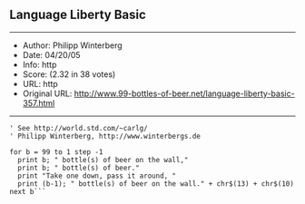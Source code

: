 
## Language Liberty Basic ##
---
- Author: Philipp Winterberg
- Date: 04/20/05
- Info: http
- Score:  (2.32 in 38 votes)
- URL: http
- Original URL: http://www.99-bottles-of-beer.net/language-liberty-basic-357.html
---

```' Liberty Basic version of 99 Bottles of beer (Bottles.bas)
' See http://world.std.com/~carlg/
' Philipp Winterberg, http://www.winterbergs.de

for b = 99 to 1 step -1
  print b; " bottle(s) of beer on the wall,"
  print b; " bottle(s) of beer."
  print "Take one down, pass it around, "
  print (b-1); " bottle(s) of beer on the wall." + chr$(13) + chr$(10)
next b```